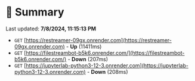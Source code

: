 # 📖 Summary
Last updated: **7/8/2024, 11:15:13 PM**

- `GET` [https://restreamer-09gx.onrender.com](https://restreamer-09gx.onrender.com) - **Up** (11411ms)
- `GET` [https://filestreambot-b5k6.onrender.com/](https://filestreambot-b5k6.onrender.com/) - **Down** (207ms)
- `GET` [https://jupyterlab-python3-12-3.onrender.com](https://jupyterlab-python3-12-3.onrender.com) - **Down** (208ms)
